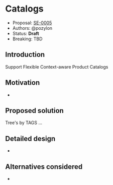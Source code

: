# Catalogs

* Proposal: [SE-0005](0005-catalogs.md)
* Authors: @pozylon
* Status: **Draft**
* Breaking: TBD

## Introduction

Support Flexible Context-aware Product Catalogs

## Motivation

-

## Proposed solution

Tree's by TAGS
...

## Detailed design

-

## Alternatives considered

-
